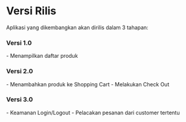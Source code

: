 # Versi Rilis

Aplikasi yang dikembangkan akan dirilis dalam 3 tahapan:
<h3>Versi 1.0</h3>
- Menampilkan daftar produk
<h3>Versi 2.0</h3>
- Menambahkan produk ke Shopping Cart 
- Melakukan Check Out
<h3>Versi 3.0</h3>
- Keamanan Login/Logout 
- Pelacakan pesanan dari customer tertentu
